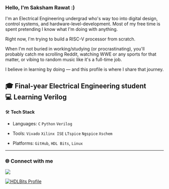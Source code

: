 
### Hello, I'm Saksham Rawat :)
I'm an Electrical Engineering undergrad who's way too into digital design, control systems, and hardware-level-development. Most of my free time is spent pretending I know what I'm doing with anything.

Right now, I'm trying to build a RISC-V processor from scratch.

When I'm not buried in working/studying (or procrastinating), you'll probably catch me scrolling Reddit, watching WWE or any sports for that matter, or vibing to random music like it's a full-time job.

I believe in learning by doing — and this profile is where I share that journey.

🎓 Final-year Electrical Engineering student  
💻 Learning Verilog 
---
🛠️ **Tech Stack**  
- Languages: `C` `Python` `Verilog`

- Tools: `Vivado` `Xilinx ISE` `LTspice` `Ngspice` `Xschem`
  
- Platforms: `GitHub`, `HDL Bits`, `Linux`

---

### 🌐 Connect with me

<a href="mailto:sakshamrawatb26@gmail.com"><img src="https://img.shields.io/badge/Email-D14836?style=for-the-badge&logo=gmail&logoColor=white"/></a>


[![HDLBits Profile](https://img.shields.io/badge/HDLBits-View%20My%20Work-blue?style=for-the-badge)](https://hdlbits.01xz.net/wiki/Special:VlgStats/Me)


